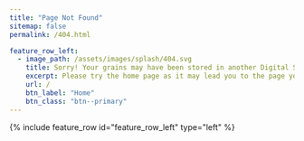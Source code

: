 ```yaml
---
title: "Page Not Found"
sitemap: false
permalink: /404.html

feature_row_left:
  - image_path: /assets/images/splash/404.svg
    title: Sorry! Your grains may have been stored in another Digital Silo!
    excerpt: Please try the home page as it may lead you to the page you were looking for.
    url: /
    btn_label: "Home"
    btn_class: "btn--primary" 
---
```


{% include feature_row id="feature_row_left" type="left" %}
